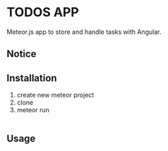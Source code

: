 # TODOS APP
Meteor.js app to store and handle tasks with Angular.

## Notice

## Installation
1. create new meteor project
2. clone
3. meteor run

```sql


```

## Usage
